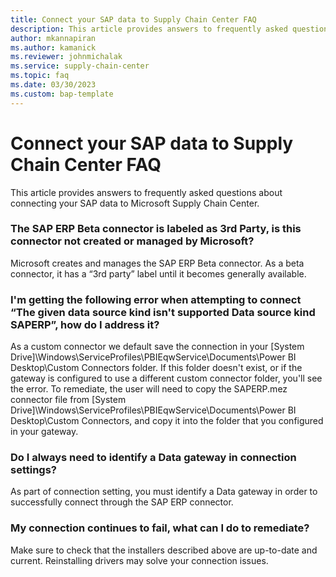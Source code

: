 ```yaml
---
title: Connect your SAP data to Supply Chain Center FAQ
description: This article provides answers to frequently asked questions about connecting your SAP data to Microsoft Supply Chain Center
author: mkannapiran 
ms.author: kamanick
ms.reviewer: johnmichalak
ms.service: supply-chain-center
ms.topic: faq
ms.date: 03/30/2023
ms.custom: bap-template
---
```


# Connect your SAP data to Supply Chain Center FAQ

This article provides answers to frequently asked questions about connecting your SAP data to Microsoft Supply Chain Center.

### The SAP ERP Beta connector is labeled as 3rd Party, is this connector not created or managed by Microsoft?

Microsoft creates and manages the SAP ERP Beta connector. As a beta connector, it has a “3rd party” label until it becomes generally available.  

### I'm getting the following error when attempting to connect “The given data source kind isn't supported Data source kind SAPERP”, how do I address it?  

As a custom connector we default save the connection in your [System Drive]\Windows\ServiceProfiles\PBIEqwService\Documents\Power BI Desktop\Custom Connectors folder. If this folder doesn't exist, or if the gateway is configured to use a different custom connector folder, you'll see the error. To remediate, the user will need to copy the SAPERP.mez connector file from [System Drive]\Windows\ServiceProfiles\PBIEqwService\Documents\Power BI Desktop\Custom Connectors, and copy it into the folder that you configured in your gateway.  

### Do I always need to identify a Data gateway in connection settings?

As part of connection setting, you must identify a Data gateway in order to successfully connect through the SAP ERP connector. 

### My connection continues to fail, what can I do to remediate? 

Make sure to check that the installers described above are up-to-date and current. Reinstalling drivers may solve your connection issues.  

